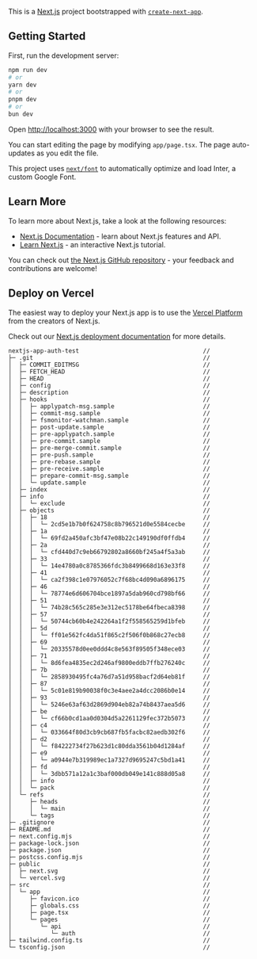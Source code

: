 This is a [Next.js](https://nextjs.org/) project bootstrapped with [`create-next-app`](https://github.com/vercel/next.js/tree/canary/packages/create-next-app).

## Getting Started

First, run the development server:

```bash
npm run dev
# or
yarn dev
# or
pnpm dev
# or
bun dev
```

Open [http://localhost:3000](http://localhost:3000) with your browser to see the result.

You can start editing the page by modifying `app/page.tsx`. The page auto-updates as you edit the file.

This project uses [`next/font`](https://nextjs.org/docs/basic-features/font-optimization) to automatically optimize and load Inter, a custom Google Font.

## Learn More

To learn more about Next.js, take a look at the following resources:

- [Next.js Documentation](https://nextjs.org/docs) - learn about Next.js features and API.
- [Learn Next.js](https://nextjs.org/learn) - an interactive Next.js tutorial.

You can check out [the Next.js GitHub repository](https://github.com/vercel/next.js/) - your feedback and contributions are welcome!

## Deploy on Vercel

The easiest way to deploy your Next.js app is to use the [Vercel Platform](https://vercel.com/new?utm_medium=default-template&filter=next.js&utm_source=create-next-app&utm_campaign=create-next-app-readme) from the creators of Next.js.

Check out our [Next.js deployment documentation](https://nextjs.org/docs/deployment) for more details.
```
nextjs-app-auth-test                                   //
├─ .git                                                //
│  ├─ COMMIT_EDITMSG                                   //
│  ├─ FETCH_HEAD                                       //
│  ├─ HEAD                                             //
│  ├─ config                                           //
│  ├─ description                                      //
│  ├─ hooks                                            //
│  │  ├─ applypatch-msg.sample                         //
│  │  ├─ commit-msg.sample                             //
│  │  ├─ fsmonitor-watchman.sample                     //
│  │  ├─ post-update.sample                            //
│  │  ├─ pre-applypatch.sample                         //
│  │  ├─ pre-commit.sample                             //
│  │  ├─ pre-merge-commit.sample                       //
│  │  ├─ pre-push.sample                               //
│  │  ├─ pre-rebase.sample                             //
│  │  ├─ pre-receive.sample                            //
│  │  ├─ prepare-commit-msg.sample                     //
│  │  └─ update.sample                                 //
│  ├─ index                                            //
│  ├─ info                                             //
│  │  └─ exclude                                       //
│  ├─ objects                                          //
│  │  ├─ 18                                            //
│  │  │  └─ 2cd5e1b7b0f624758c8b796521d0e5584cecbe     //
│  │  ├─ 1a                                            //
│  │  │  └─ 69fd2a450afc3bf47e08b22c149190df0ffdb4     //
│  │  ├─ 2a                                            //
│  │  │  └─ cfd440d7c9eb66792802a8660bf245a4f5a3ab     //
│  │  ├─ 33                                            //
│  │  │  └─ 14e4780a0c8785366fdc3b8499668d163e33f8     //
│  │  ├─ 41                                            //
│  │  │  └─ ca2f398c1e07976052c7f68bc4d090a6896175     //
│  │  ├─ 46                                            //
│  │  │  └─ 78774e6d606704bce1897a5dab960cd798bf66     //
│  │  ├─ 51                                            //
│  │  │  └─ 74b28c565c285e3e312ec5178be64fbeca8398     //
│  │  ├─ 57                                            //
│  │  │  └─ 50744cb60b4e242264a1f2f558565259d1bfeb     //
│  │  ├─ 5d                                            //
│  │  │  └─ ff01e562fc4da51f865c2f506f0b868c27ecb8     //
│  │  ├─ 69                                            //
│  │  │  └─ 20335578d0ee0ddd4c8e563f89505f348ece03     //
│  │  ├─ 71                                            //
│  │  │  └─ 8d6fea4835ec2d246af9800eddb7ffb276240c     //
│  │  ├─ 7b                                            //
│  │  │  └─ 2858930495fc4a76d7a51d958bacf2d64eb81f     //
│  │  ├─ 87                                            //
│  │  │  └─ 5c01e819b90038f0c3e4aee2a4dcc2086b0e14     //
│  │  ├─ 93                                            //
│  │  │  └─ 5246e63af63d2869d904eb82a74b8437aea5d6     //
│  │  ├─ be                                            //
│  │  │  └─ cf66b0cd1aa0d0304d5a2261129fec372b5073     //
│  │  ├─ c4                                            //
│  │  │  └─ 033664f80d3cb9cb687fb5facbc82aedb302f6     //
│  │  ├─ d2                                            //
│  │  │  └─ f84222734f27b623d1c80dda3561b04d1284af     //
│  │  ├─ e9                                            //
│  │  │  └─ a0944e7b319989ec1a7327d9695247c5bd1a41     //
│  │  ├─ fd                                            //
│  │  │  └─ 3dbb571a12a1c3baf000db049e141c888d05a8     //
│  │  ├─ info                                          //
│  │  └─ pack                                          //
│  └─ refs                                             //
│     ├─ heads                                         //
│     │  └─ main                                       //
│     └─ tags                                          //
├─ .gitignore                                          //
├─ README.md                                           //
├─ next.config.mjs                                     //
├─ package-lock.json                                   //
├─ package.json                                        //
├─ postcss.config.mjs                                  //
├─ public                                              //
│  ├─ next.svg                                         //
│  └─ vercel.svg                                       //
├─ src                                                 //
│  └─ app                                              //
│     ├─ favicon.ico                                   //
│     ├─ globals.css                                   //
│     ├─ page.tsx                                      //
│     └─ pages                                         //
│        └─ api                                        //
│           └─ auth                                    //
├─ tailwind.config.ts                                  //
└─ tsconfig.json                                       //

```